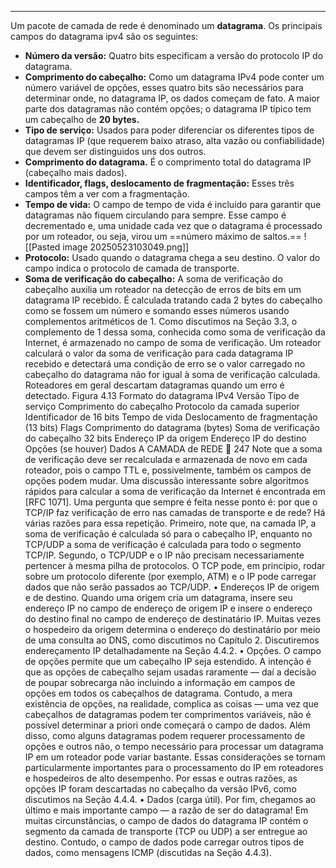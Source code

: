
---

 Um pacote de camada de rede é denominado um **datagrama**. Os principais campos do datagrama ipv4 são os seguintes: 
 - **Número da versão:** Quatro bits especificam a versão do protocolo IP do datagrama. 
 - **Comprimento do cabeçalho:** Como um datagrama IPv4 pode conter um número variável de opções, esses quatro bits são necessários para determinar onde, no datagrama IP, os dados começam de fato. A maior parte dos datagramas não contém opções; o datagrama IP típico tem um cabeçalho de **20 bytes.** 
 - **Tipo de serviço:** Usados para poder diferenciar os diferentes tipos de datagramas IP (que requerem baixo atraso, alta vazão ou confiabilidade) que devem ser distinguidos uns dos outros.
 - **Comprimento do datagrama.** É o comprimento total do datagrama IP (cabeçalho mais dados).
 - **Identificador, flags, deslocamento de fragmentação:** Esses três campos têm a ver com a fragmentação.
 - **Tempo de vida:** O campo de tempo de vida é incluído para garantir que datagramas não fiquem circulando para sempre.  Esse campo é decrementado e, uma unidade cada vez que o datagrama é processado por um roteador, ou seja, virou um ==número máximo de saltos.==
![[Pasted image 20250523103049.png]]
- **Protocolo:** Usado  quando o datagrama chega a seu destino. O valor do campo indica o protocolo de camada de transporte.
- **Soma de verificação do cabeçalho:** A soma de verificação do cabeçalho auxilia um roteador na detecção de erros de bits em um datagrama IP recebido. É calculada tratando cada 2 bytes do cabeçalho como se fossem um número e somando esses números usando complementos aritméticos de 1. Como discutimos na Seção 3.3, o complemento de 1 dessa soma, conhecida como soma de verificação da Internet, é armazenado no campo de soma de verificação. Um roteador calculará o valor da soma de verificação para cada datagrama IP recebido e detectará uma condição de erro se o valor carregado no cabeçalho do datagrama não for igual à soma de verificação calculada. Roteadores em geral descartam datagramas quando um erro é detectado. Figura 4.13 Formato do datagrama IPv4 Versão Tipo de serviço Comprimento do cabeçalho Protocolo da camada superior Identificador de 16 bits Tempo de vida Deslocamento de fragmentação (13 bits) Flags Comprimento do datagrama (bytes) Soma de verificação do cabeçalho 32 bits Endereço IP da origem Endereço IP do destino Opções (se houver) Dados A CAMADA de REDE  247 Note que a soma de verificação deve ser recalculada e armazenada de novo em cada roteador, pois o campo TTL e, possivelmente, também os campos de opções podem mudar. Uma discussão interessante sobre algoritmos rápidos para calcular a soma de verificação da Internet é encontrada em [RFC 1071]. Uma pergunta que sempre é feita nesse ponto é: por que o TCP/IP faz verificação de erro nas camadas de transporte e de rede? Há várias razões para essa repetição. Primeiro, note que, na camada IP, a soma de verificação é calculada só para o cabeçalho IP, enquanto no TCP/UDP a soma de verificação é calculada para todo o segmento TCP/IP. Segundo, o TCP/UDP e o IP não precisam necessariamente pertencer à mesma pilha de protocolos. O TCP pode, em princípio, rodar sobre um protocolo diferente (por exemplo, ATM) e o IP pode carregar dados que não serão passados ao TCP/UDP. • Endereços IP de origem e de destino. Quando uma origem cria um datagrama, insere seu endereço IP no campo de endereço de origem IP e insere o endereço do destino final no campo de endereço de destinatário IP. Muitas vezes o hospedeiro da origem determina o endereço do destinatário por meio de uma consulta ao DNS, como discutimos no Capítulo 2. Discutiremos endereçamento IP detalhadamente na Seção 4.4.2. • Opções. O campo de opções permite que um cabeçalho IP seja estendido. A intenção é que as opções de cabeçalho sejam usadas raramente — daí a decisão de poupar sobrecarga não incluindo a informação em campos de opções em todos os cabeçalhos de datagrama. Contudo, a mera existência de opções, na realidade, complica as coisas — uma vez que cabeçalhos de datagramas podem ter comprimentos variáveis, não é possível determinar a priori onde começará o campo de dados. Além disso, como alguns datagramas podem requerer processamento de opções e outros não, o tempo necessário para processar um datagrama IP em um roteador pode variar bastante. Essas considerações se tornam particularmente importantes para o processamento do IP em roteadores e hospedeiros de alto desempenho. Por essas e outras razões, as opções IP foram descartadas no cabeçalho da versão IPv6, como discutimos na Seção 4.4.4. • Dados (carga útil). Por fim, chegamos ao último e mais importante campo — a razão de ser do datagrama! Em muitas circunstâncias, o campo de dados do datagrama IP contém o segmento da camada de transporte (TCP ou UDP) a ser entregue ao destino. Contudo, o campo de dados pode carregar outros tipos de dados, como mensagens ICMP (discutidas na Seção 4.4.3).